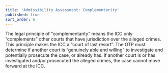 ```yaml
---
title: 'Admissibility Assessment: Complementarity'
published: true
sort_order: 6
---
```



The legal principle of “complementarity” means the ICC only “complements” other courts that have jurisdiction over the alleged crimes. This principle makes the ICC a “court of last resort”. The OTP must determine if another court is “genuinely able and willing” to investigate and potentially prosecute the case, or already has. If another court is or has investigated and/or prosecuted the alleged crimes, the case cannot move forward at the ICC.
